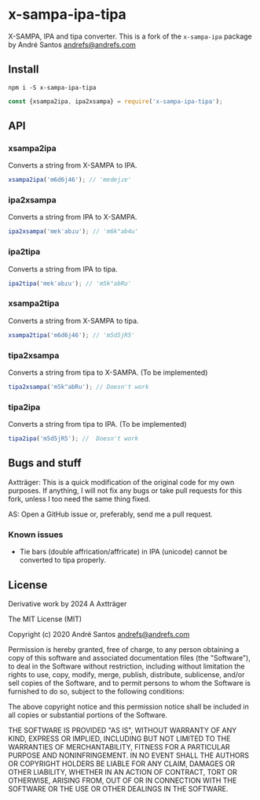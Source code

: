# x-sampa-ipa-tipa

X-SAMPA, IPA and tipa converter.
This is a fork of the ```x-sampa-ipa``` package by André Santos <andrefs@andrefs.com>

## Install

```shell
npm i -S x-sampa-ipa-tipa
```

```js
const {xsampa2ipa, ipa2xsampa} = require('x-sampa-ipa-tipa');
```

## API

### xsampa2ipa

Converts a string from X-SAMPA to IPA.

```js
xsampa2ipa('m6d6j46'); // 'mɐdɐjɾɐ'
```

### ipa2xsampa

Converts a string from IPA to X-SAMPA.

```js
ipa2xsampa('mɐkˈabɾu'); // 'm6k"ab4u'
```

### ipa2tipa

Converts a string from IPA to tipa.

```js
ipa2tipa('mɐkˈabɾu'); // 'm5k"abRu'
```

### xsampa2tipa

Converts a string from X-SAMPA to tipa.

```js
xsampa2tipa('m6d6j46'); // 'm5d5jR5'
```

### tipa2xsampa

Converts a string from tipa to X-SAMPA.
(To be implemented)

```js
tipa2xsampa('m5k"abRu'); // Doesn't work
```

### tipa2ipa

Converts a string from tipa to IPA.
(To be implemented)

```js
tipa2ipa('m5d5jR5'); //  Doesn't work
```

## Bugs and stuff

Axtträger: This is a quick modification of the original code for my own purposes. If anything, I will not fix any bugs or take pull requests for this fork, unless I too need the same thing fixed.

AS: Open a GitHub issue or, preferably, send me a pull request.

### Known issues

* Tie bars (double affrication/affricate) in IPA (unicode) cannot be converted to tipa properly.

## License

Derivative work by 2024 A Axtträger

The MIT License (MIT)

Copyright (c) 2020 André Santos <andrefs@andrefs.com>

Permission is hereby granted, free of charge, to any person obtaining a copy of
this software and associated documentation files (the "Software"), to deal in
the Software without restriction, including without limitation the rights to
use, copy, modify, merge, publish, distribute, sublicense, and/or sell copies of
the Software, and to permit persons to whom the Software is furnished to do so,
subject to the following conditions:

The above copyright notice and this permission notice shall be included in all
copies or substantial portions of the Software.

THE SOFTWARE IS PROVIDED "AS IS", WITHOUT WARRANTY OF ANY KIND, EXPRESS OR
IMPLIED, INCLUDING BUT NOT LIMITED TO THE WARRANTIES OF MERCHANTABILITY, FITNESS
FOR A PARTICULAR PURPOSE AND NONINFRINGEMENT. IN NO EVENT SHALL THE AUTHORS OR
COPYRIGHT HOLDERS BE LIABLE FOR ANY CLAIM, DAMAGES OR OTHER LIABILITY, WHETHER
IN AN ACTION OF CONTRACT, TORT OR OTHERWISE, ARISING FROM, OUT OF OR IN
CONNECTION WITH THE SOFTWARE OR THE USE OR OTHER DEALINGS IN THE SOFTWARE.

